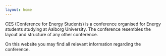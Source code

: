 ```yaml
---
layout: home
---
```

CES (Conference for Energy Students) is a conference organised for Energy students studying at Aalborg University. The conference resembles the layout and structure of any other conference.

On this website you may find all relevant information regarding the conference.